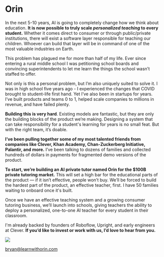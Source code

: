 # Orin

In the next 5-10 years, AI is going to completely change how we think about education. **It is now possible to truly scale _personalized_ _teaching_ to every student.** Whether it comes direct to consumer or through public/private institutions, there will exist a software layer responsible for teaching our children. Whoever can build that layer will be in command of one of the most valuable industries on Earth.

This problem has plagued me for more than half of my life. Ever since entering a rural middle school I was petitioning school boards and convincing superintendents to let me learn the things the school wasn’t staffed to offer.

Not only is this a personal problem, but I’m also uniquely suited to solve it. I was in high school five years ago - I experienced the changes that COVID brought to student-life first hand. Yet I’ve also been in startups for years. I’ve built products and teams 0 to 1, helped scale companies to millions in revenue, and have failed plenty.

**Building this is very hard**. Existing models are fantastic, but they are only the building blocks of the product we’re making. Designing a system that can take responsibility for a student's learning for years is no small feat. But with the right team, it’s doable.

**I’ve been pulling together some of my most talented friends from companies like Clever, Khan Academy, Chan-Zuckerberg Initiative, Palantir, and more.** I’ve been talking to dozens of families and collected hundreds of dollars in payments for fragmented demo versions of the product.

**To start, we’re building an AI private tutor named Orin for the $100B private tutoring market.** This will set a high bar for the educational parts of the product — if it isn’t effective, people won’t buy. We’ll be forced to build the hardest part of the product, an effective teacher, first. I have 50 families waiting to onboard once it's built.

Once we have an effective teaching system and a growing consumer tutoring business, we’ll launch into schools, giving teachers the ability to deploy a personalized, one-to-one AI teacher for every student in their classroom.

I'm already backed by founders of Roboflow, Upright, and early engineers at Clever. **If you’d like to invest or work with us, I’d love to hear from you.**

<img src="/signature.png" style="max-width: 150px;" />

<a href="mailto:bryan@learnwithorin.com" style="text-decoration: none;">bryan@learnwithorin.com</a>
